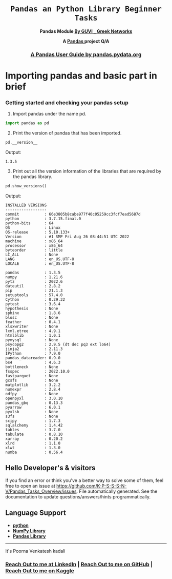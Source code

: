 <div align="center">
  <h1><code>Pandas an Python Library Beginner Tasks</code></h1>

  <p>
    <strong>Pandas Module
    <a href="https://www.guvi.in/">By GUVI _ Greek Networks</a></strong>
  </p>

  <strong>A <a href="https://pandas.pydata.org/"> Pandas </a> project Q/A</strong>

  <h3>
    <a href="https://pandas.pydata.org/docs/user_guide/index.html"> A Pandas User Guide by pandas.pydata.org</a>
    <span>  </span>
   
  </h3>
</div>

# Importing pandas and basic part in brief 

### Getting started and checking your pandas setup

1. Import pandas under the name pd.
```python
import pandas as pd
```
2. Print the version of pandas that has been imported.
```python
pd.__version__
```
Output:
```
1.3.5
```
3. Print out all the version information of the libraries that are required by the pandas library.
```python
pd.show_versions()
```
Output:
```
INSTALLED VERSIONS
------------------
commit           : 66e3805b8cabe977f40c05259cc3fcf7ead5687d
python           : 3.7.15.final.0
python-bits      : 64
OS               : Linux
OS-release       : 5.10.133+
Version          : #1 SMP Fri Aug 26 08:44:51 UTC 2022
machine          : x86_64
processor        : x86_64
byteorder        : little
LC_ALL           : None
LANG             : en_US.UTF-8
LOCALE           : en_US.UTF-8

pandas           : 1.3.5
numpy            : 1.21.6
pytz             : 2022.6
dateutil         : 2.8.2
pip              : 21.1.3
setuptools       : 57.4.0
Cython           : 0.29.32
pytest           : 3.6.4
hypothesis       : None
sphinx           : 1.8.6
blosc            : None
feather          : 0.4.1
xlsxwriter       : None
lxml.etree       : 4.9.1
html5lib         : 1.0.1
pymysql          : None
psycopg2         : 2.9.5 (dt dec pq3 ext lo64)
jinja2           : 2.11.3
IPython          : 7.9.0
pandas_datareader: 0.9.0
bs4              : 4.6.3
bottleneck       : None
fsspec           : 2022.10.0
fastparquet      : None
gcsfs            : None
matplotlib       : 3.2.2
numexpr          : 2.8.4
odfpy            : None
openpyxl         : 3.0.10
pandas_gbq       : 0.13.3
pyarrow          : 6.0.1
pyxlsb           : None
s3fs             : None
scipy            : 1.7.3
sqlalchemy       : 1.4.42
tables           : 3.7.0
tabulate         : 0.8.10
xarray           : 0.20.2
xlrd             : 1.1.0
xlwt             : 1.3.0
numba            : 0.56.4
```

## Hello Developer's & visitors

If you find an error or think you've a better way to
solve some of them, feel
free to open an issue at <https://github.com/K-P-S-S-S-N-V/Pandas_Tasks_Overview/issues>.
File automatically generated. See the documentation to update questions/answers/hints programmatically.
  
## Language Support

* **[python]** 
* **[NumPy Library ]** 
* **[Pandas Library]**

[python]: https://www.python.org/
[NumPy Library]: https://numpy.org/
[Pandas Library]: https://pandas.pydata.org/

---

It's Poorna Venkatesh kadali

<h3>
    <a href="https://www.linkedin.com/in/venkatesh-kadali/">Reach Out to me at LinkedIn</a>
    <span> | </span>
    <a href="https://github.com/K-P-S-S-S-N-V">Reach Out to me on GitHub</a>
    <span> | </span>
    <a href="https://www.kaggle.com/poornakadali">Reach Out to me on Kaggle</a>
    <span>  </span>    
</h3>
